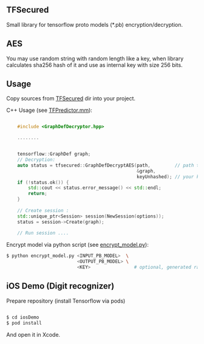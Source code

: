 ## TFSecured

Small library for tensorflow proto models (*.pb) encryption/decryption.

## AES

You may use random string with random length like a key, when library calculates sha256 hash of it and use as internal key with size 256 bits.

## Usage 

Copy sources from [TFSecured](https://github.com/dneprDroid/TFSecured/tree/master/TFSecured) dir into your project.
 
C++ Usage (see [TFPredictor.mm](https://github.com/dneprDroid/TFSecured/blob/master/iosDemo/TFSecured-iOS/tf/predict/TFPredictor.mm)):

```cpp

    #include <GraphDefDecryptor.hpp>

    ........


    tensorflow::GraphDef graph;
    // Decryption: 
    auto status = tfsecured::GraphDefDecryptAES(path,         // path to *.pb file (frozen graph)
                                                &graph,
                                                keyUnhashed); // your key
    if (!status.ok()) {
        std::cout << status.error_message() << std::endl;
        return;
    }
    
    // Create session :
    std::unique_ptr<Session> session(NewSession(options));
    status = session->Create(graph);
    
    // Run session ....
```


Encrypt model via python script (see [encrypt_model.py](https://github.com/dneprDroid/TFSecured/blob/master/python/encrypt_model.py)):

```bash
$ python encrypt_model.py <INPUT_PB_MODEL>  \
                          <OUTPUT_PB_MODEL> \  
                          <KEY>                # optional, generated randomly by script 

```


## iOS Demo (Digit recognizer)

Prepare repository (install Tensorflow via pods)

```bash

$ cd iosDemo
$ pod install 

``` 
And open it in Xcode.
